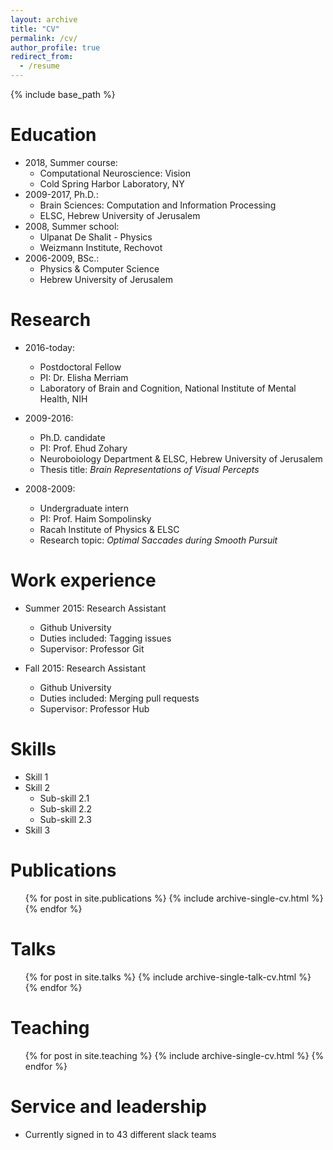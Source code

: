 ```yaml
---
layout: archive
title: "CV"
permalink: /cv/
author_profile: true
redirect_from:
  - /resume
---
```


{% include base_path %}

Education
======
* 2018, Summer course:
  * Computational Neuroscience: Vision
  * Cold Spring Harbor Laboratory, NY
* 2009-2017, Ph.D.:
  * Brain Sciences: Computation and Information Processing
  * ELSC, Hebrew University of Jerusalem
* 2008, Summer school:
  * Ulpanat De Shalit - Physics
  * Weizmann Institute, Rechovot
* 2006-2009, BSc.:
  * Physics & Computer Science
  * Hebrew University of Jerusalem
  
Research
======
* 2016-today:
  * Postdoctoral Fellow
  * PI: Dr. Elisha Merriam
  * Laboratory of Brain and Cognition, National Institute of Mental Health, NIH
  
* 2009-2016:
  * Ph.D. candidate
  * PI: Prof. Ehud Zohary
  * Neuroboiology Department & ELSC, Hebrew University of Jerusalem
  * Thesis title: <i>Brain Representations of Visual Percepts</i>
  
* 2008-2009:
  * Undergraduate intern
  * PI: Prof. Haim Sompolinsky
  * Racah Institute of Physics & ELSC
  * Research topic: <i>Optimal Saccades during Smooth Pursuit</i>
  

Work experience
======
* Summer 2015: Research Assistant
  * Github University
  * Duties included: Tagging issues
  * Supervisor: Professor Git

* Fall 2015: Research Assistant
  * Github University
  * Duties included: Merging pull requests
  * Supervisor: Professor Hub
  
Skills
======
* Skill 1
* Skill 2
  * Sub-skill 2.1
  * Sub-skill 2.2
  * Sub-skill 2.3
* Skill 3

Publications
======
  <ul>{% for post in site.publications %}
    {% include archive-single-cv.html %}
  {% endfor %}</ul>
  
Talks
======
  <ul>{% for post in site.talks %}
    {% include archive-single-talk-cv.html %}
  {% endfor %}</ul>
  
Teaching
======
  <ul>{% for post in site.teaching %}
    {% include archive-single-cv.html %}
  {% endfor %}</ul>
  
Service and leadership
======
* Currently signed in to 43 different slack teams
